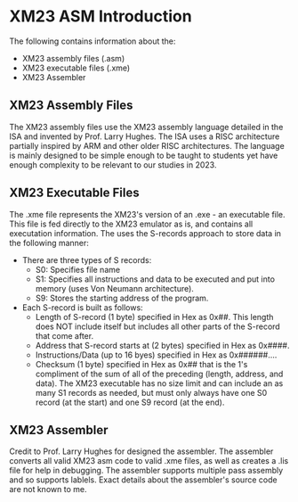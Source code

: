 # XM23 ASM Introduction
The following contains information about the:
- XM23 assembly files (.asm)
- XM23 executable files (.xme)
- XM23 Assembler

## XM23 Assembly Files
The XM23 assembly files use the XM23 assembly language detailed in the ISA and invented by Prof. Larry Hughes.
The ISA uses a RISC architecture partially inspired by ARM and other older RISC architectures.
The language is mainly designed to be simple enough to be taught to students yet have enough complexity to be relevant to our studies in 2023.

## XM23 Executable Files
The .xme file represents the XM23's version of an .exe - an executable file.
This file is fed directly to the XM23 emulator as is, and contains all executation information.
The uses the S-records approach to store data in the following manner:
- There are three types of S records:
  - S0: Specifies file name
  - S1: Specifies all instructions and data to be executed and put into memory (uses Von Neumann architecture).
  - S9: Stores the starting address of the program.
- Each S-record is built as follows:
  - Length of S-record (1 byte) specified in Hex as 0x##. This length does NOT include itself but includes all other parts of the S-record that come after.
  - Address that S-record starts at (2 bytes) specified in Hex as 0x####.
  - Instructions/Data (up to 16 byes) specified in Hex as 0x######....
  - Checksum (1 byte) specified in Hex as 0x## that is the 1's compliment of the sum of all of the preceding (length, address, and data).
The XM23 executable has no size limit and can include an as many S1 records as needed, but must only always have one S0 record (at the start) and one S9 record (at the end).

## XM23 Assembler
Credit to Prof. Larry Hughes for designed the assembler.
The assembler converts all valid XM23 asm code to valid .xme files, as well as creates a .lis file for help in debugging.
The assembler supports multiple pass assembly and so supports lablels.
Exact details about the assembler's source code are not known to me.
